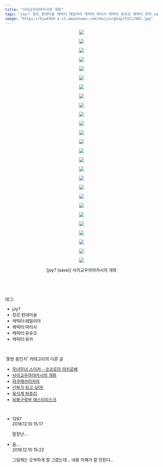 ```yaml
---
title: "사이교우아야카시의 개화"
tags: "joy？ 장르_현대미술 캐릭터_레밀리아 캐릭터_마리사 캐릭터_유유코 캐릭터_유카 save 동방_동인지"
image: "https://kjw4569-2.s3.amazonaws.com/doujin/ghap/5321/001.jpg"
---
```

<div class="article">
<p style="text-align: center; clear: none; float: none;"><img src="{{ site.imgserver9 }}/ghap/5321/001.jpg"/></p>
<p style="text-align: center; clear: none; float: none;"><img src="{{ site.imgserver9 }}/ghap/5321/002.jpg"/></p>
<p style="text-align: center; clear: none; float: none;"><img src="{{ site.imgserver9 }}/ghap/5321/003.jpg"/></p>
<p style="text-align: center; clear: none; float: none;"><img src="{{ site.imgserver9 }}/ghap/5321/004.jpg"/></p>
<p style="text-align: center; clear: none; float: none;"><img src="{{ site.imgserver9 }}/ghap/5321/005.jpg"/></p>
<p style="text-align: center; clear: none; float: none;"><img src="{{ site.imgserver9 }}/ghap/5321/006.jpg"/></p>
<p style="text-align: center; clear: none; float: none;"><img src="{{ site.imgserver9 }}/ghap/5321/007.jpg"/></p>
<p style="text-align: center; clear: none; float: none;"><img src="{{ site.imgserver9 }}/ghap/5321/008.jpg"/></p>
<p style="text-align: center; clear: none; float: none;"><img src="{{ site.imgserver9 }}/ghap/5321/009.jpg"/></p>
<p style="text-align: center; clear: none; float: none;"><img src="{{ site.imgserver9 }}/ghap/5321/010.jpg"/></p>
<p style="text-align: center; clear: none; float: none;"><img src="{{ site.imgserver9 }}/ghap/5321/011.jpg"/></p>
<p style="text-align: center; clear: none; float: none;"><img src="{{ site.imgserver9 }}/ghap/5321/012.jpg"/></p>
<p style="text-align: center; clear: none; float: none;"><img src="{{ site.imgserver9 }}/ghap/5321/013.jpg"/></p>
<p style="text-align: center; clear: none; float: none;"><img src="{{ site.imgserver9 }}/ghap/5321/014.jpg"/></p>
<p style="text-align: center; clear: none; float: none;"><img src="{{ site.imgserver9 }}/ghap/5321/015.jpg"/></p>
<p style="text-align: center; clear: none; float: none;"><img src="{{ site.imgserver9 }}/ghap/5321/016.jpg"/></p>
<p style="text-align: center; clear: none; float: none;"><img src="{{ site.imgserver9 }}/ghap/5321/017.jpg"/></p>
<p style="text-align: center; clear: none; float: none;"><img src="{{ site.imgserver9 }}/ghap/5321/018.jpg"/></p>
<p style="text-align: center; clear: none; float: none;"><img src="{{ site.imgserver9 }}/ghap/5321/019.jpg"/></p>
<p style="text-align: center; clear: none; float: none;"><img src="{{ site.imgserver9 }}/ghap/5321/020.jpg"/></p>
<p style="text-align: center; clear: none; float: none;"><img src="{{ site.imgserver9 }}/ghap/5321/021.jpg"/></p>
<p style="text-align: center; clear: none; float: none;"><img src="{{ site.imgserver9 }}/ghap/5321/022.jpg"/></p>
<p style="text-align: center; clear: none; float: none;"><img src="{{ site.imgserver9 }}/ghap/5321/023.jpg"/></p>
<p style="text-align: center; clear: none; float: none;"><img src="{{ site.imgserver9 }}/ghap/5321/024.jpg"/></p>
<p style="text-align: center; clear: none; float: none;"><img src="{{ site.imgserver9 }}/ghap/5321/025.jpg"/></p>
<p style="text-align: center; clear: none; float: none;"><img src="{{ site.imgserver9 }}/ghap/5321/026.jpg"/></p>
<p style="text-align: center; clear: none; float: none;">[joy? (save)] 사이교우아야카시의 개화</p>
<p><br/></p>
</div><br/>
<div class="tagTrail">
<p>태그: </p>
<ul>
<li>joy?</li>
<li>장르:현대미술</li>
<li>캐릭터:레밀리아</li>
<li>캐릭터:마리사</li>
<li>캐릭터:유유코</li>
<li>캐릭터:유카</li>
</ul>
</div><br/>
<div class="another">
<p>'동방 동인지' 카테고리의 다른 글</p>
<ul>
<li><a href="/ghap_5338">무녀무녀 스이카 - 코코로의 야지로베</a></li>
<li><a href="/ghap_5321">사이교우아야카시의 개화</a></li>
<li><a href="/ghap_5271">햐쿠메카이카이</a></li>
<li><a href="/ghap_5240">신부가 되고 싶어!</a></li>
<li><a href="/ghap_5239">육식계 파츄리</a></li>
<li><a href="/ghap_5230">비봉구락부 애스터리스크</a></li>
</ul>
</div><br/>
<div class="comment">
<ul>
<li class="cb_thumb_off" id="comment15384711">
<div class="cb_comment_area">
<div class="cb_info_area">
<div class="cb_section">
<span class="cb_nick_name">1287</span>
</div>
<div class="cb_section">
<span class="cb_date">2018.12.10 15:17 </span>
</div>
</div>
<div class="cb_dsc_comment">
<p class="cb_dsc">
											말장난...
										</p>
</div>
</div></li>
<li class="cb_thumb_off" id="comment15384712">
<div class="cb_comment_area">
<div class="cb_info_area">
<div class="cb_section">
<span class="cb_nick_name">음...</span>
</div>
<div class="cb_section">
<span class="cb_date">2018.12.10 15:22 </span>
</div>
</div>
<div class="cb_dsc_comment">
<p class="cb_dsc">
											그림체는 오싹하게 잘 그렸는데... 내용 이해가 잘 안된다..
										</p>
</div>
</div></li>
</ul>
</div><br/>
